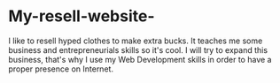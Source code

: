 # My-resell-website-
 I like to resell hyped clothes to make extra bucks. It teaches me some business and entrepreneurials skills so it's cool.
 I will try to expand this business, that's why I use my Web Development skills in order to have a proper presence on Internet.
 
